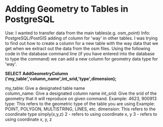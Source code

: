 # Adding Geometry to Tables in PostgreSQL
Use: I wanted to transfer data from the main tables(e.g. osm_point)
Info: PostgreSQL/PostGIS adding of column for 'way' in other tables. I was trying to find out how to create a column for a new table with the way data that we get when we extract out the data from the osm files. Using the following code in the database command line (if you have entered into the database to type the command) we can add a new column for geometry data type for 'way'.

**SELECT AddGeometryColumn ('my_table','column_name',int_srid,'type',dimension);**

my_table: Give a designated table name</br>
column_name: Give a designated column name
int_srid: Give the srid of the geometry that it will reproduce on given command.
          Example: 4623, 900913
type: This refers to the geometric type of the table you are using
      Example: POINT, POLYGON, MULTISTRING, LINES, etc.
dimension: This refers to the coordinate type simply(x,y,z)
            2 - refers to using coordinate x, y
            3 - refers to using coordinate x, y, z
